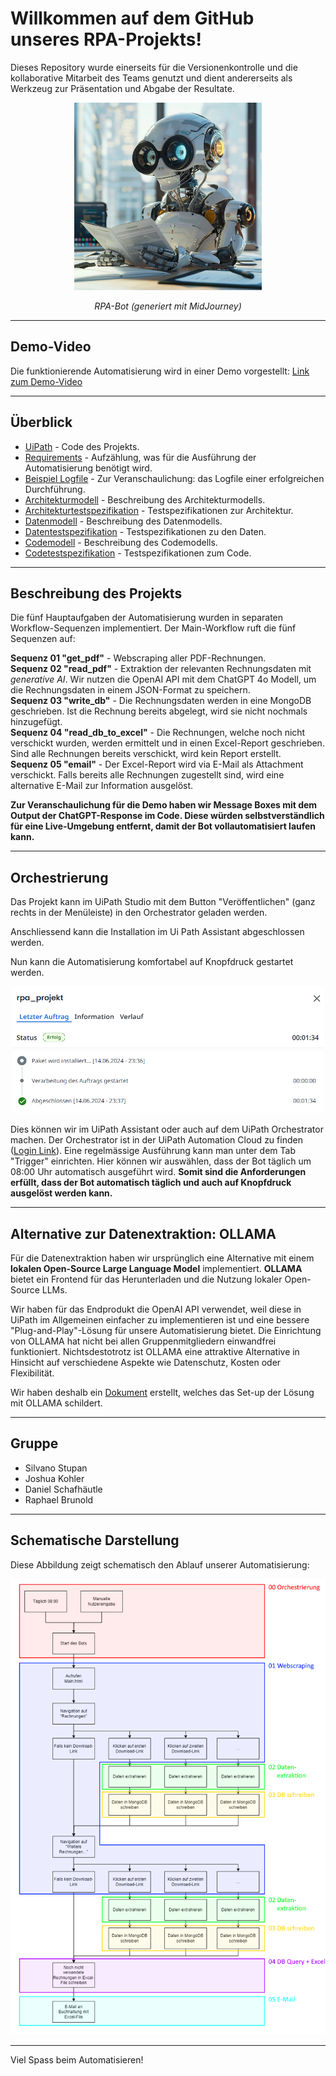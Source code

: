 # Willkommen auf dem GitHub unseres RPA-Projekts!

Dieses Repository wurde einerseits für die Versionenkontrolle und die kollaborative Mitarbeit des Teams genutzt und dient andererseits als Werkzeug zur Präsentation und Abgabe der Resultate.

<div align="center">
    <img src="./Misc_Assets/midjourney_robot.png" alt="RPA Mascot (generated with Midjourney)" width="300" />
    <p><em>RPA-Bot (generiert mit MidJourney)</em></p>
</div>

_____________________________

## Demo-Video

Die funktionierende Automatisierung wird in einer Demo vorgestellt:
[Link zum Demo-Video](https://photos.onedrive.com/share/3083D8FE9F20F472!600763?cid=3083D8FE9F20F472&resId=3083D8FE9F20F472!600763&authkey=!AGHJWZlXzTnmB2M&ithint=video&e=FbJku4)

_____________________________

## Überblick

- [UiPath](./UiPath) - Code des Projekts.
- [Requirements](./Dokumente/Requirements.pdf) - Aufzählung, was für die Ausführung der Automatisierung benötigt wird.
- [Beispiel Logfile](./Dokumente/Beispiel_Logfile.txt) - Zur Veranschaulichung: das Logfile einer erfolgreichen Durchführung.
- [Architekturmodell](./Dokumente/Architekturmodell.pdf) - Beschreibung des Architekturmodells.
- [Architekturtestspezifikation](./Dokumente/Architekturtestspezifikation.pdf) - Testspezifikationen zur Architektur.
- [Datenmodell](./Dokumente/Datenmodell.pdf) - Beschreibung des Datenmodells.
- [Datentestspezifikation](./Dokumente/Datentestspezifikation.pdf) - Testspezifikationen zu den Daten.
- [Codemodell](./Dokumente/Codemodell.pdf) - Beschreibung des Codemodells.
- [Codetestspezifikation](./Dokumente/Codetestspezifikation.pdf) - Testspezifikationen zum Code.

_____________________________

## Beschreibung des Projekts

Die fünf Hauptaufgaben der Automatisierung wurden in separaten Workflow-Sequenzen implementiert. Der Main-Workflow ruft die fünf Sequenzen auf:

**Sequenz 01 "get_pdf"** - Webscraping aller PDF-Rechnungen.  
**Sequenz 02 "read_pdf"** - Extraktion der relevanten Rechnungsdaten mit *generative AI*. Wir nutzen die OpenAI API mit dem ChatGPT 4o Modell, um die Rechnungsdaten in einem JSON-Format zu speichern.  
**Sequenz 03 "write_db"** - Die Rechnungsdaten werden in eine MongoDB geschrieben. Ist die Rechnung bereits abgelegt, wird sie nicht nochmals hinzugefügt.  
**Sequenz 04 "read_db_to_excel"** - Die Rechnungen, welche noch nicht verschickt wurden, werden ermittelt und in einen Excel-Report geschrieben. Sind alle Rechnungen bereits verschickt, wird kein Report erstellt.  
**Sequenz 05 "email"** - Der Excel-Report wird via E-Mail als Attachment verschickt. Falls bereits alle Rechnungen zugestellt sind, wird eine alternative E-Mail zur Information ausgelöst.  

**Zur Veranschaulichung für die Demo haben wir Message Boxes mit dem Output der ChatGPT-Response im Code. Diese würden selbstverständlich für eine Live-Umgebung entfernt, damit der Bot vollautomatisiert laufen kann.**

_____________________________

## Orchestrierung
Das Projekt kann im UiPath Studio mit dem Button "Veröffentlichen" (ganz rechts in der Menüleiste) in den Orchestrator geladen werden.  

Anschliessend kann die Installation im Ui Path Assistant abgeschlossen werden.  

Nun kann die Automatisierung komfortabel auf Knopfdruck gestartet werden.  

<div align="center">
    <img src="./Misc_Assets/ausfuehrung.png" alt="Architektur Schema" width="500" />
</div>  

Dies können wir im UiPath Assistant oder auch auf dem UiPath Orchestrator machen. Der Orchestrator ist in der UiPath Automation Cloud zu finden ([Login Link](https://www.uipath.com/de/product/automation-cloud)). Eine regelmässige Ausführung kann man unter dem Tab "Trigger" einrichten. Hier können wir auswählen, dass der Bot täglich um 08:00 Uhr automatisch ausgeführt wird. **Somit sind die Anforderungen erfüllt, dass der Bot automatisch täglich und auch auf Knopfdruck ausgelöst werden kann.**

_____________________________

## Alternative zur Datenextraktion: OLLAMA

Für die Datenextraktion haben wir ursprünglich eine Alternative mit einem **lokalen Open-Source Large Language Model** implementiert. **OLLAMA** bietet ein Frontend für das Herunterladen und die Nutzung lokaler Open-Source LLMs.

Wir haben für das Endprodukt die OpenAI API verwendet, weil diese in UiPath im Allgemeinen einfacher zu implementieren ist und eine bessere "Plug-and-Play"-Lösung für unsere Automatisierung bietet. Die Einrichtung von OLLAMA hat nicht bei allen Gruppenmitgliedern einwandfrei funktioniert. Nichtsdestotrotz ist OLLAMA eine attraktive Alternative in Hinsicht auf verschiedene Aspekte wie Datenschutz, Kosten oder Flexibilität.  

Wir haben deshalb ein [Dokument](Dokumente/OLLAMA_Set_up.pdf) erstellt, welches das Set-up der Lösung mit OLLAMA schildert.

_____________________________

## Gruppe 
- Silvano Stupan
- Joshua Kohler
- Daniel Schafhäutle
- Raphael Brunold

_____________________________

## Schematische Darstellung

Diese Abbildung zeigt schematisch den Ablauf unserer Automatisierung:

<div align="center">
    <img src="./Misc_Assets/Architekturmodell_beschriftet.png" alt="Architektur Schema" width="550" />
</div>

_____________________________

Viel Spass beim Automatisieren!